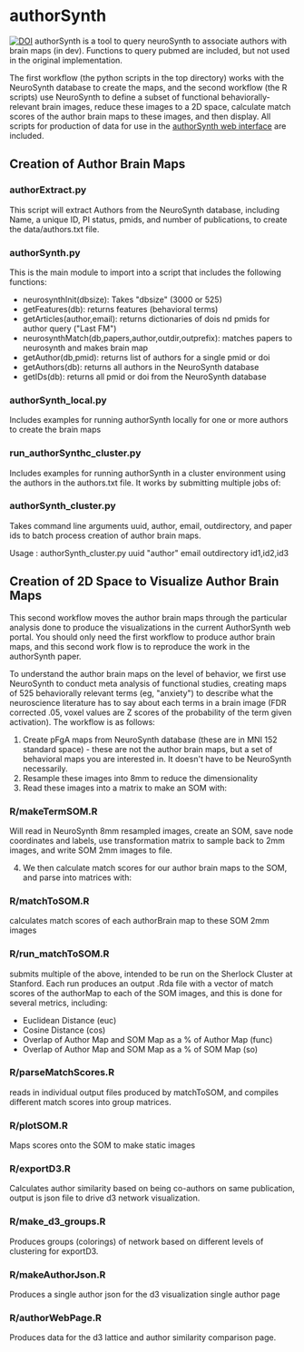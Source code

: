 # authorSynth
[![DOI](https://zenodo.org/badge/doi/10.5281/zenodo.32058.svg)](http://dx.doi.org/10.5281/zenodo.32058)
authorSynth is a tool to query neuroSynth to associate authors with brain maps (in dev).  Functions to query pubmed are included, but not used in the original implementation.

The first workflow (the python scripts in the top directory) works with the NeuroSynth database to create the maps, and the second workflow (the R scripts) use NeuroSynth to define a subset of functional behaviorally-relevant brain images, reduce these images to a 2D space, calculate match scores of the author brain maps to these images, and then display. All scripts for production of data for use in the [authorSynth web interface](https://github.com/vsoch/authorSynth-www) are included.

## Creation of Author Brain Maps

### authorExtract.py
This script will extract Authors from the NeuroSynth database, including Name, a unique ID, PI status, pmids, and number of publications, to create the data/authors.txt file.

### authorSynth.py
This is the main module to import into a script that includes the following functions:
- neurosynthInit(dbsize): Takes "dbsize" (3000 or 525)
- getFeatures(db): returns features (behavioral terms)
- getArticles(author,email): returns dictionaries of dois nd pmids for author query ("Last FM")
- neurosynthMatch(db,papers,author,outdir,outprefix): matches papers to neurosynth and makes brain map
- getAuthor(db,pmid): returns list of authors for a single pmid or doi
- getAuthors(db): returns all authors in the NeuroSynth database
- getIDs(db): returns all pmid or doi from the NeuroSynth database

### authorSynth_local.py
Includes examples for running authorSynth locally for one or more authors to create the brain maps

### run_authorSynthc_cluster.py
Includes examples for running authorSynth in a cluster environment using the authors in the authors.txt file.  It works by submitting multiple jobs of:

### authorSynth_cluster.py
Takes command line arguments uuid, author, email, outdirectory, and paper ids to batch process creation of author brain maps.  

Usage : authorSynth_cluster.py uuid "author" email outdirectory id1,id2,id3


## Creation of 2D Space to Visualize Author Brain Maps

This second workflow moves the author brain maps through the particular analysis done to produce the visualizations in the current AuthorSynth web portal.  You should only need the first workflow to produce author brain maps, and this second work flow is to reproduce the work in the authorSynth paper.

To understand the author brain maps on the level of behavior, we first use NeuroSynth to conduct meta analysis of functional studies, creating maps of 525 behaviorally relevant terms (eg, "anxiety") to describe what the neuroscience literature has to say about each terms in a brain image (FDR corrected .05, voxel values are Z scores of the probability of the term given activation).  The workflow is as follows:

1. Create pFgA maps from NeuroSynth database (these are in MNI 152 standard space) - these are not the author brain maps, but a set of behavioral maps you are interested in.  It doesn't have to be NeuroSynth necessarily.
2. Resample these images into 8mm to reduce the dimensionality
3. Read these images into a matrix to make an SOM with:

### R/makeTermSOM.R
Will read in NeuroSynth 8mm resampled images, create an SOM, save node coordinates and labels, use transformation matrix to sample back to 2mm images, and write SOM 2mm images to file.

4. We then calculate match scores for our author brain maps to the SOM, and parse into matrices with:

### R/matchToSOM.R
calculates match scores of each authorBrain map to these SOM 2mm images

### R/run_matchToSOM.R
submits multiple of the above, intended to be run on the Sherlock Cluster at Stanford.  Each run produces an output .Rda file with a vector of match scores of the authorMap to each of the SOM images, and this is done for several metrics, including:
- Euclidean Distance (euc)
- Cosine Distance (cos)
- Overlap of Author Map and SOM Map as a % of Author Map (func)
- Overlap of Author Map and SOM Map as a % of SOM Map (so)

### R/parseMatchScores.R
reads in individual output files produced by matchToSOM, and compiles different match scores into group matrices.

### R/plotSOM.R
Maps scores onto the SOM to make static images

### R/exportD3.R
Calculates author similarity based on being co-authors on same publication, output is json file to drive d3 network visualization.

### R/make_d3_groups.R
Produces groups (colorings) of network based on different levels of clustering for exportD3.

### R/makeAuthorJson.R
Produces a single author json for the d3 visualization single author page

### R/authorWebPage.R
Produces data for the d3 lattice and author similarity comparison page.
